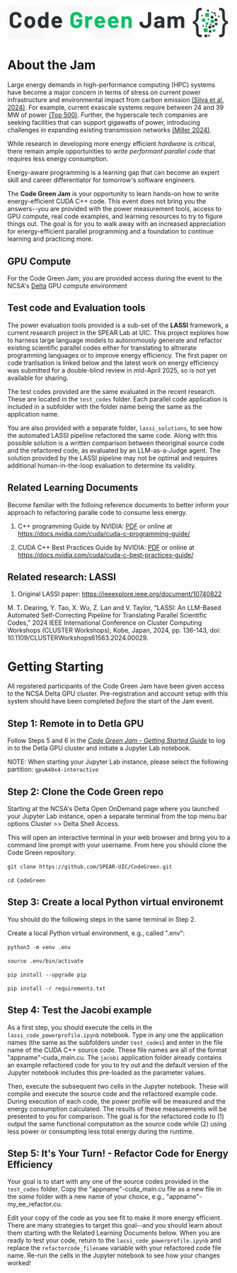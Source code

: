 ![LASSI](/images/CodeGreen_logo.png)

# About the Jam

Large energy demands in high-performance computing (HPC) systems have become a major concern in terms of stress on current power infrastructure and environmental impact from carbon emission [(Silva et al. 2024)](https://doi.org/10.1016/j.rser.2023.114019). For example, current exascale systems require between 24 and 39 MW of power [(Top 500)](http://www.top500.org/).  Further, the hyperscale tech companies are seeking facilities that can support gigawatts of power, introducing challenges in expanding existing transmission networks [(Miller 2024)](https://www.datacenterfrontier.com/hyperscale/article/55021675/the-gigawatt-data-center-campus-is-coming).

While research in developing more energy efficient *hardware* is critical, there remain ample opportunities to *write performant parallel code* that requires less energy consumption.

Energy-aware programming is a learning gap that can become an expert skill and career differentiator for tomorrow's software engineers.

The **Code Green Jam** is your opportunity to learn hands-on how to write energy-efficient CUDA C++ code. This event does not bring you the answers--you are provided with the power measurement tools, access to GPU compute, real code examples, and learning resources to try to figure things out. The goal is for you to walk away with an increased appreciation for energy-efficient parallel programming and a foundation to continue learning and practicing more. 

## GPU Compute 

For the Code Green Jam, you are provided access during the event to the NCSA's [Delta](https://docs.ncsa.illinois.edu/systems/delta/en/latest/) GPU compute environment 

## Test code and Evaluation tools

The power evaluation tools provided is a sub-set of the **LASSI** framework, a current research project in the SPEAR Lab at UIC. This project explores how to harness large language models to autonomously generate and refactor existing scientific parallel codes either for translating to altnerate programming languages or to improve energy efficiency. The first paper on code tranlsation is linked below and the latest work on energy efficiency was submitted for a double-blind review in mid-April 2025, so is not yet available for sharing.

The test codes provided are the same evaluated in the recent research. These are located in the ```test_codes``` folder. Each parallel code application is included in a subfolder with the folder name being the same as the application name.

You are also provided with a separate folder, ```lassi_solutions```, to see how the automated LASSI pipeline refactored the same code. Along with this possible solution is a written comparison between theoriginal source code and the refactored code, as evaluated by an LLM-as-a-Judge agent. The solution provided by the LASSI pipeline may not be optimal and requires additional human-in-the-loop evaluation to determine its validity.


## Related Learning Documents

Become familiar with the folloing reference documents to better inform your approach to refactoring paralle code to consume less energy.

1. C++ programming Guide by NVIDIA:
[PDF](resources/NVIDIA_CUDA_Cpp_Programming_Guide_v12-8.pdf) or online at 
https://docs.nvidia.com/cuda/cuda-c-programming-guide/


2. CUDA C++ Best Practices Guide by NVIDIA:
[PDF](resources/NVIDIA_CUDA_Cpp_Best_Practices_Guide_v12-8.pdf) or online at 
https://docs.nvidia.com/cuda/cuda-c-best-practices-guide/


## Related research: LASSI 

1. Original LASSI paper:
https://ieeexplore.ieee.org/document/10740822 

M. T. Dearing, Y. Tao, X. Wu, Z. Lan and V. Taylor, "LASSI: An LLM-Based Automated Self-Correcting Pipeline for Translating Parallel Scientific Codes," 2024 IEEE International Conference on Cluster Computing Workshops (CLUSTER Workshops), Kobe, Japan, 2024, pp. 136-143, doi: 10.1109/CLUSTERWorkshops61563.2024.00029.


# Getting Starting

All registered participants of the Code Green Jam have been given access to the NCSA Delta GPU cluster. Pre-registration and account setup with this system should have been completed *before* the start of the Jam event.

## Step 1: Remote in to Detla GPU

Follow Steps 5 and 6 in the [*Code Green Jam - Getting Started Guide*](resources/Code_Green_Setup_Instructions.pdf) to log in to the Detla GPU cluster and initiate a Jupyter Lab notebook.

NOTE: When starting your Jupyter Lab instance, please select the following partition: ```gpuA40x4-interactive```

## Step 2: Clone the Code Green repo

Starting at the NCSA's Delta Open OnDemand page where you launched your Jupyter Lab instance, open a separate terminal from the top menu bar options Cluster >> Delta Shell Access.

This will open an interactive terminal in your web browser and bring you to a command line prompt with your username. From here you should clone the Code Green repository:

```git clone https://github.com/SPEAR-UIC/CodeGreen.git```

```cd CodeGreen```

## Step 3: Create a local Python virtual environemt

You should do the following steps in the same terminal in Step 2.

Create a local Python virtual environment, e.g., called ".env":

```python3 -m venv .env```

```source .env/bin/activate```

```pip install --upgrade pip```

```pip install -r requirements.txt```

## Step 4: Test the Jacobi example

As a first step, you should execute the cells in the ```lassi_code_powerprofile.ipynb``` notebook. Type in any one the application names (the same as the subfolders under ```test_codes```) and enter in the file name of the CUDA C++ source code. These file names are all of the format "appname"-cuda_main.cu. The ```jacobi``` application folder already contains an example refactored code for you to try out and the default version of the Jupyter notebook includes this pre-loaded as the parameter values.

Then, execute the subsequent two cells in the Jupyter notebook. These will compile and execute the source code and the refactored example code. During execution of each code, the power profile will be measured and the energy consumption calculated. The results of these measurements will be presented to you for comparison. The goal is for the refactored code to (1) output the same functional computation as the source code while (2) using less power or consumpting less total energy during the runtime.

## Step 5: It's Your Turn! - Refactor Code for Energy Efficiency

Your goal is to start with any one of the source codes provided in the ```test_codes``` folder. Copy the "appname"-cuda_main.cu file as a new file in the *same* folder with a new name of your choice, e.g., "appname"-my_ee_refactor.cu. 

Edit your copy of the code as you see fit to make it more energy efficient. There are many strategies to target this goal--and you should learn about them starting with the Related Learning Documents below. When you are ready to test your code, return to the ```lassi_code_powerprofile.ipynb``` and replace the ```refactorcode_filename``` variable with your refactored code file name. Re-run the cells in the Jupyter notebook to see how your changes worked!
